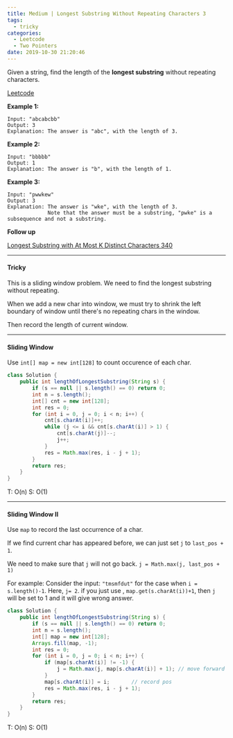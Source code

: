 ```yaml
---
title: Medium | Longest Substring Without Repeating Characters 3
tags:
  - tricky
categories:
  - Leetcode
  - Two Pointers
date: 2019-10-30 21:20:46
---
```


Given a string, find the length of the **longest substring** without repeating characters.

[Leetcode](https://leetcode.com/problems/longest-substring-without-repeating-characters/)

<!--more-->

**Example 1:**

```
Input: "abcabcbb"
Output: 3 
Explanation: The answer is "abc", with the length of 3. 
```

**Example 2:**

```
Input: "bbbbb"
Output: 1
Explanation: The answer is "b", with the length of 1.
```

**Example 3:**

```
Input: "pwwkew"
Output: 3
Explanation: The answer is "wke", with the length of 3. 
             Note that the answer must be a substring, "pwke" is a subsequence and not a substring.
```

**Follow up**

[Longest Substring with At Most K Distinct Characters 340](https://leetcode.com/problems/longest-substring-with-at-most-k-distinct-characters/)

---

#### Tricky 

This is a sliding window problem. We need to find the longest substring without repeating.

When we add a new char into window, we must try to shrink the left boundary of window until there's no repeating chars in the window.

Then record the length of current window.

---

#### Sliding Window 

Use `int[] map = new int[128]` to count occurence of each char.

```java
class Solution {
    public int lengthOfLongestSubstring(String s) {
        if (s == null || s.length() == 0) return 0;
        int n = s.length();
        int[] cnt = new int[128];
        int res = 0;
        for (int i = 0, j = 0; i < n; i++) {
            cnt[s.charAt(i)]++;
            while (j <= i && cnt[s.charAt(i)] > 1) {
                cnt[s.charAt(j)]--;
                j++;
            }
            res = Math.max(res, i - j + 1);
        }
        return res;
    }
}
```

T: O(n) 			S: O(1)

---

#### Sliding Window II

Use `map` to record the last occurrence of a char.

If we find current char has appeared before, we can just set `j` to `last_pos + 1`.

We need to make sure that `j` will not go back. `j = Math.max(j, last_pos + 1)`

For example: Consider the input: `"tmsmfdut"` for the case when `i = s.length()-1`. Here, `j= 2`.
if you just use , `map.get(s.charAt(i))+1`, then `j` will be set to 1 and it will give wrong answer.

```java
class Solution {
    public int lengthOfLongestSubstring(String s) {
        if (s == null || s.length() == 0) return 0;
        int n = s.length();
        int[] map = new int[128];
        Arrays.fill(map, -1);
        int res = 0;
        for (int i = 0, j = 0; i < n; i++) {
            if (map[s.charAt(i)] != -1) {
                j = Math.max(j, map[s.charAt(i)] + 1); // move forward j
            }
            map[s.charAt(i)] = i;       // record pos
            res = Math.max(res, i - j + 1);
        }
        return res;
    }
}
```

T: O(n)		S: O(1)